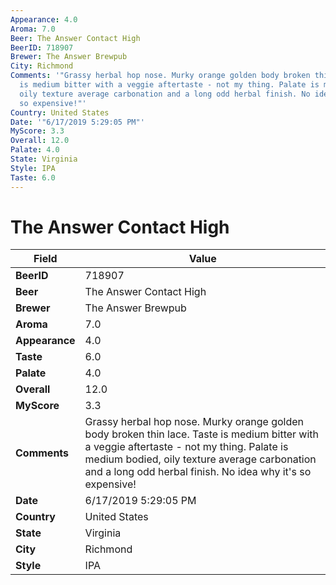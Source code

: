 ```yaml
---
Appearance: 4.0
Aroma: 7.0
Beer: The Answer Contact High
BeerID: 718907
Brewer: The Answer Brewpub
City: Richmond
Comments: '"Grassy herbal hop nose. Murky orange golden body broken thin lace. Taste
  is medium bitter with a veggie aftertaste - not my thing. Palate is medium bodied,
  oily texture average carbonation and a long odd herbal finish. No idea why it''s
  so expensive!"'
Country: United States
Date: '"6/17/2019 5:29:05 PM"'
MyScore: 3.3
Overall: 12.0
Palate: 4.0
State: Virginia
Style: IPA
Taste: 6.0
---
```


# The Answer Contact High

| Field         | Value |
|---------------|-------|
| **BeerID** | 718907 |
| **Beer** | The Answer Contact High |
| **Brewer** | The Answer Brewpub |
| **Aroma** | 7.0 |
| **Appearance** | 4.0 |
| **Taste** | 6.0 |
| **Palate** | 4.0 |
| **Overall** | 12.0 |
| **MyScore** | 3.3 |
| **Comments** | Grassy herbal hop nose. Murky orange golden body broken thin lace. Taste is medium bitter with a veggie aftertaste - not my thing. Palate is medium bodied, oily texture average carbonation and a long odd herbal finish. No idea why it's so expensive! |
| **Date** | 6/17/2019 5:29:05 PM |
| **Country** | United States |
| **State** | Virginia |
| **City** | Richmond |
| **Style** | IPA |
